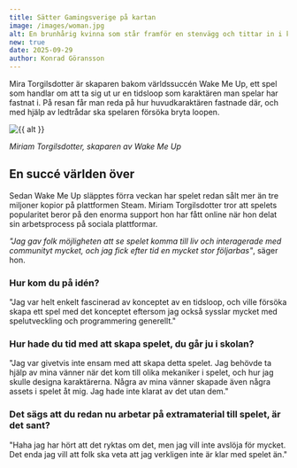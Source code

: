 ```yaml
---
title: Sätter Gamingsverige på kartan
image: /images/woman.jpg
alt: En brunhårig kvinna som står framför en stenvägg och tittar in i kameran.
new: true
date: 2025-09-29
author: Konrad Göransson
---
```


Mira Torgilsdotter är skaparen bakom världssuccén Wake Me Up, ett spel som handlar om att ta sig ut ur en tidsloop som karaktären man spelar har fastnat i. På resan får man reda på hur huvudkaraktären fastnade där, och med hjälp av ledtrådar ska spelaren försöka bryta loopen.

<img src="{{ image }}" alt="{{ alt }}">

*Miriam Torgilsdotter, skaparen av Wake Me Up*

## En succé världen över
Sedan Wake Me Up släpptes förra veckan har spelet redan sålt mer än tre miljoner kopior på plattformen Steam. Miriam Torgilsdotter tror att spelets popularitet beror på den enorma support hon har fått online när hon delat sin arbetsprocess på sociala plattformar.

*"Jag gav folk möjligheten att se spelet komma till liv och interagerade med communityt mycket, och jag fick efter tid en mycket stor följarbas"*, säger hon.

### Hur kom du på idén?
"Jag var helt enkelt fascinerad av konceptet av en tidsloop, och ville försöka skapa ett spel med det konceptet eftersom jag också sysslar mycket med spelutveckling och programmering generellt."

### Hur hade du tid med att skapa spelet, du går ju i skolan?
"Jag var givetvis inte ensam med att skapa detta spelet. Jag behövde ta hjälp av mina vänner när det kom till olika mekaniker i spelet, och hur jag skulle designa karaktärerna. Några av mina vänner skapade även några assets i spelet åt mig. Jag hade inte klarat av det utan dem."

### Det sägs att du redan nu arbetar på extramaterial till spelet, är det sant?
"Haha jag har hört att det ryktas om det, men jag vill inte avslöja för mycket. Det enda jag vill att folk ska veta att jag verkligen inte är klar med spelet än."